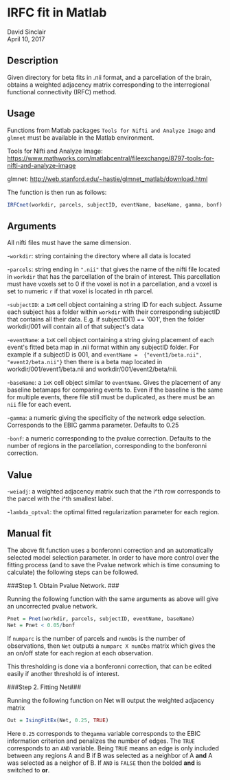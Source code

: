 IRFC fit in Matlab
======================
David Sinclair  
April 10, 2017

Description
-------------------  

Given directory for beta fits in .nii format, and a parcellation of the brain, obtains a weighted adjacency matrix corresponding to the interregional functional connectivity (IRFC) method. 

Usage
-------------------  

Functions from Matlab packages `Tools for Nifti and Analyze Image` and `glmnet` must be available in the Matlab environment.

Tools for Nifti and Analyze Image: https://www.mathworks.com/matlabcentral/fileexchange/8797-tools-for-nifti-and-analyze-image

glmnet: http://web.stanford.edu/~hastie/glmnet_matlab/download.html

The function is then run as follows:


```r
IRFCnet(workdir, parcels, subjectID, eventName, baseName, gamma, bonf)
```

Arguments
-------------------  

All nifti files must have the same dimension.

-`workdir`: string containing the directory where all data is located

-`parcels`: string ending in `".nii"` that gives the name of the nifti file located in `workdir` that has the parcellation of the brain of interest.  This parcellation must have voxels set to 0 if the voxel is not in a parcellation, and a voxel is set to numeric `r` if that voxel is located in rth parcel. 

-`subjectID`: a `1xM` cell object containing a string ID for each subject.  Assume each subject has a folder within `workdir` with their corresponding subjectID that contains all their data.  E.g. if subjectID(1) == '001', then the folder workdir/001 will contain all of that subject's data

-`eventName`: a `1xK` cell object containing a string giving placement of each event's fitted beta map in .nii format within any subjectID folder.  For example if a subjectID is 001, and `eventName =  {"event1/beta.nii", "event2/beta.nii"}` then there is a beta map located in workdir/001/event1/beta.nii and workdir/001/event2/beta/nii.

-`baseName`: a `1xK` cell object similar to `eventName`.  Gives the placement of any baseline betamaps for comparing events to. Even if the baseline is the same for multiple events, there file still must be duplicated, as there must be an `nii` file for each event.

-`gamma`: a numeric giving the specificity of the network edge selection.  Corresponds to the EBIC gamma parameter.  Defaults to 0.25

-`bonf`: a numeric corresponding to the pvalue correction.  Defaults to the number of regions in the parcellation, corresponding to the bonferonni correction.


Value
-------------------  

-`weiadj`: a weighted adjacency matrix such that the i^th row corresponds to the parcel with the i^th smallest label.

-`lambda_optval`: the optimal fitted regularization parameter for each region.


Manual fit
-------------------  

The above fit function uses a bonferonni correction and an automatically selected model selection parameter.  In order to have more control over the fitting process (and to save the Pvalue network which is time consuming to calculate) the following steps can be followed.

###Step 1. Obtain Pvalue Network. ###

Running the following function with the same arguments as above will give an uncorrected pvalue network. 


```r
Pnet = Pnet(workdir, parcels, subjectID, eventName, baseName) 
Net = Pnet < 0.05/bonf
```

If `numparc` is the number of parcels and `numObs` is the number of observations, then `Net` outputs a `numparc X numObs` matrix which gives the an on/off state for each region at each observation.

This thresholding is done via a bonferonni correction, that can be edited easily if another threshold is of interest.


###Step 2. Fitting Net###

Running the following function on Net will output the weighted adjacency matrix


```r
Out = IsingFitEx(Net, 0.25, TRUE)
```

Here `0.25` corresponds to the`gamma` variable corresponds to the EBIC information criterion and penalizes the number of edges.  The `TRUE` corresponds to an `AND` variable.  Being `TRUE` means an edge is only included between any regions A and B if B was selected as a neighbor of A **and** A was selected as a neighor of B.  If `AND` is `FALSE` then the bolded **and** is switched to **or**.


